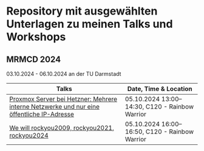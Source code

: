# Repository mit ausgewählten Unterlagen zu meinen Talks und Workshops

## MRMCD 2024
03.10.2024 - 06.10.2024 an der TU Darmstadt

| Talks                                                                                                                                                | Date, Time & Location                          |
| ---------------------------------------------------------------------------------------------------------------------------------------------------- | ---------------------------------------------- |
| [Proxmox Server bei Hetzner: Mehrere interne Netzwerke und nur eine öffentliche IP-Adresse](MRMCD%202024/Proxmox%20auf%20Hetzner%20Server/README.md) | 05.10.2024 13:00–14:30, C120 - Rainbow Warrior |
| [We will rockyou2009, rockyou2021, rockyou2024](MRMCD%202024/We%20will%20rockyou/README.md)                                                          | 05.10.2024 16:00–16:50, C120 - Rainbow Warrior |
